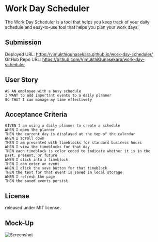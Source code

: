 # Work Day Scheduler

The Work Day Scheduler is a tool that helps you keep track of your daily schedule and easy-to-use tool that helps you plan your work days.


## Submission

Deployed URL: https://vimukthigunasekara.github.io/work-day-scheduler/
<br>
GitHub Repo URL: https://github.com/VimukthiGunasekara/work-day-scheduler


## User Story

``` 
AS AN employee with a busy schedule
I WANT to add important events to a daily planner
SO THAT I can manage my time effectively

```


## Acceptance Criteria

```
GIVEN I am using a daily planner to create a schedule
WHEN I open the planner
THEN the current day is displayed at the top of the calendar
WHEN I scroll down
THEN I am presented with timeblocks for standard business hours
WHEN I view the timeblocks for that day
THEN each timeblock is color coded to indicate whether it is in the past, present, or future
WHEN I click into a timeblock
THEN I can enter an event
WHEN I click the save button for that timeblock
THEN the text for that event is saved in local storage
WHEN I refresh the page
THEN the saved events persist

```

## License

released under MIT license.



## Mock-Up

![Screenshot]()
